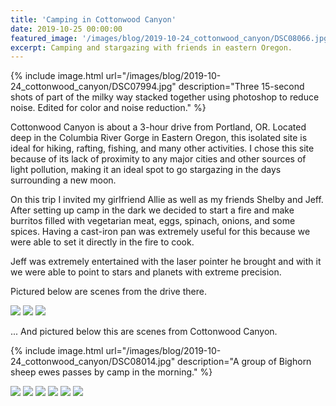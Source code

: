 ```yaml
---
title: 'Camping in Cottonwood Canyon'
date: 2019-10-25 00:00:00
featured_image: '/images/blog/2019-10-24_cottonwood_canyon/DSC08066.jpg'
excerpt: Camping and stargazing with friends in eastern Oregon.
---
```


{% include image.html url="/images/blog/2019-10-24_cottonwood_canyon/DSC07994.jpg" description="Three 15-second shots of part of the milky way stacked together using photoshop to reduce noise. Edited for color and noise reduction." %}

Cottonwood Canyon is about a 3-hour drive from Portland, OR. Located deep in the Columbia River Gorge in Eastern Oregon, this isolated site is ideal for hiking, rafting, fishing, and many other activities. I chose this site because of its lack of proximity to any major cities and other sources of light pollution, making it an ideal spot to go stargazing in the days surrounding a new moon.

On this trip I invited my girlfriend Allie as well as my friends Shelby and Jeff. After setting up camp in the dark we decided to start a fire and make burritos filled with vegetarian meat, eggs, spinach, onions, and some spices. Having a cast-iron pan was extremely useful for this because we were able to set it directly in the fire to cook. 

Jeff was extremely entertained with the laser pointer he brought and with it we were able to point to stars and planets with extreme precision. 

Pictured below are scenes from the drive there.

<div class="gallery" data-columns="3">
    <img src="/images/blog/2019-10-24_cottonwood_canyon/DSC08093.jpg">
    <img src="/images/blog/2019-10-24_cottonwood_canyon/DSC08097.jpg">
    <img src="/images/blog/2019-10-24_cottonwood_canyon/DSC08107.jpg">
</div>

... And pictured below this are scenes from Cottonwood Canyon.

{% include image.html url="/images/blog/2019-10-24_cottonwood_canyon/DSC08014.jpg" description="A group of Bighorn sheep ewes passes by camp in the morning." %}

<div class="gallery" data-columns="3">
    <img src="/images/blog/2019-10-24_cottonwood_canyon/DSC08005.jpg">
    <img src="/images/blog/2019-10-24_cottonwood_canyon/DSC07999.jpg">
    <img src="/images/blog/2019-10-24_cottonwood_canyon/DSC08003.jpg">
    <img src="/images/blog/2019-10-24_cottonwood_canyon/DSC08074.jpg">
    <img src="/images/blog/2019-10-24_cottonwood_canyon/DSC08075.jpg">
    <img src="/images/blog/2019-10-24_cottonwood_canyon/DSC08001.jpg">
<div>
